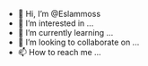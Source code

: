 - 👋 Hi, I’m @Eslammoss
- 👀 I’m interested in ...
- 🌱 I’m currently learning ...
- 💞️ I’m looking to collaborate on ...
- 📫 How to reach me ...

<!---
Eslammoss/Eslammoss is a ✨ special ✨ repository because its `README.md` (this file) appears on your GitHub profile.
You can click the Preview link to take a look at your changes.
--->
